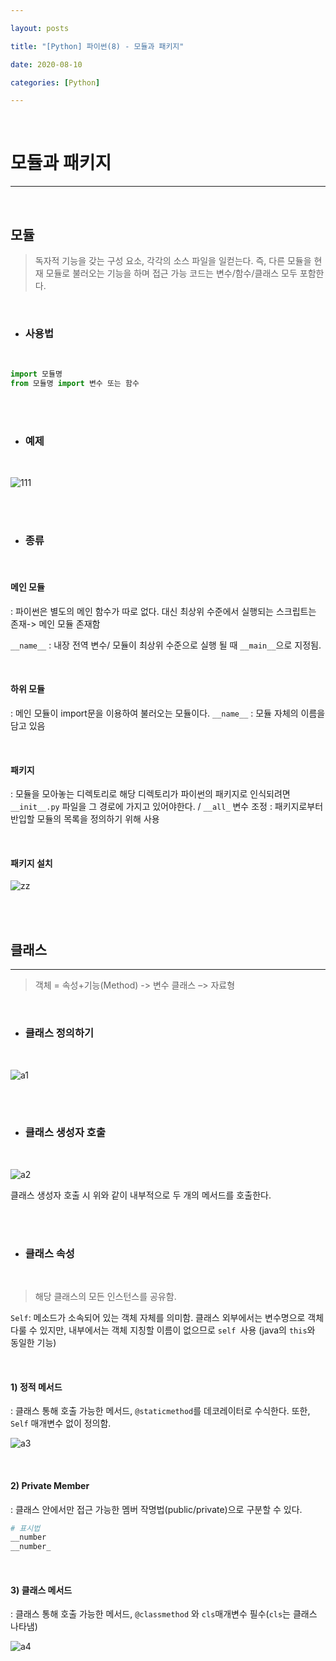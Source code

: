 ```yaml
---

layout: posts

title: "[Python] 파이썬(8) - 모듈과 패키지"

date: 2020-08-10

categories: [Python]

---
```


<br>


# 모듈과 패키지

- - -

<br>

## 모듈

> 독자적 기능을 갖는 구성 요소, 각각의 소스 파일을 일컫는다. 즉, 다른 모듈을 현재 모듈로 불러오는 기능을 하며 접근 가능 코드는 변수/함수/클래스 모두 포함한다.

<br>

- ### 사용법

<br>

```python
import 모듈명
from 모듈명 import 변수 또는 함수
```

<br>
<br>

- ### 예제

<br>

![111](https://user-images.githubusercontent.com/67821750/89751739-66435280-db0c-11ea-880e-6e7534d14893.png)

<br>
<br>

- ### 종류

<br>

#### 메인 모듈

: 파이썬은 별도의 메인 함수가 따로 없다. 대신 최상위 수준에서 실행되는 스크립트는 존재-> 메인 모듈 존재함

`__name__` : 내장 전역 변수/ 모듈이 최상위 수준으로 실행 될 때 `__main__`으로 지정됨.

<br>

#### 하위 모듈

: 메인 모듈이 import문을 이용하여 불러오는 모듈이다. `__name__` : 모듈 자체의 이름을 담고 있음

<br>

#### 패키지

: 모듈을 모아놓는 디렉토리로 해당 디렉토리가 파이썬의 패키지로 인식되려면
`__init__.py` 파일을 그 경로에 가지고 있어야한다. /
`__all_` 변수 조정 : 패키지로부터 반입할 모듈의 목록을 정의하기 위해 사용

<br>

#### 패키지 설치

![zz](https://user-images.githubusercontent.com/67821750/89754676-c68bc180-db17-11ea-9047-b338422771ad.png)

<br>
<br>

## 클래스

- - -

> 객체 = 속성+기능(Method) -> 변수
> 클래스 –> 자료형

<br>

- ### 클래스 정의하기
<br>

![a1](https://user-images.githubusercontent.com/67821750/89754871-621d3200-db18-11ea-93a8-041ddc9bd135.png)

<br>
<br>

- ### 클래스 생성자 호출

<br>

![a2](https://user-images.githubusercontent.com/67821750/89754940-a01a5600-db18-11ea-9dea-3345dfe832d1.png)

클래스 생성자 호출 시 위와 같이 내부적으로 두 개의 메서드를 호출한다.

<br>
<br>

- ### 클래스 속성

<br>

> 해당 클래스의 모든 인스턴스를 공유함.

`Self`: 메소드가 소속되어 있는 객체 자체를 의미함.
클래스 외부에서는 변수명으로 객체 다룰 수 있지만, 내부에서는 객체 지칭할 이름이 없으므로 `self `사용
(java의 `this`와 동일한 기능)

<br>

#### 1) 정적 메서드

: 클래스 통해 호출 가능한 메서드, `@staticmethod`를 데코레이터로 수식한다. 또한,` Self` 매개변수 없이 정의함.
<br>

![a3](https://user-images.githubusercontent.com/67821750/89755151-5c741c00-db19-11ea-8c5c-5620ca070f5c.png)

<br>

#### 2) Private Member

: 클래스 안에서만 접근 가능한 멤버 작명법(public/private)으로 구분할 수 있다.

```python
# 표시법
__number
__number_

```

<br>

#### 3) 클래스 메서드

: 클래스 통해 호출 가능한 메서드, `@classmethod` 와 `cls`매개변수 필수(`cls`는 클래스 나타냄)

![a4](https://user-images.githubusercontent.com/67821750/89755274-d0162900-db19-11ea-9c92-996bbe8ff416.png)



<br>
<br>





